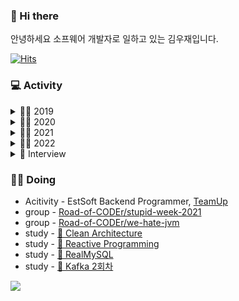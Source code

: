 
### 👋 Hi there    


안녕하세요 소프웨어 개발자로 일하고 있는 김우재입니다. 

       
[![Hits](https://hits.seeyoufarm.com/api/count/incr/badge.svg?url=https%3A%2F%2Fgithub.com%2Fgjbae1212%2Fhit-counter&count_bg=%233D89C8&title_bg=%23D5D0D0&icon=java.svg&icon_color=%2338469C&title=hits&edge_flat=false)](https://hits.seeyoufarm.com) 


### 💻 Activity 
<details>
<summary>👨‍💻 2019</summary>
<div markdown="1"> 
            <ul>
                <li><a href="http://www.yes24.com/Product/Goods/4333686">열혈 C 프로그래밍</a></li>
                <li><a href="http://www.yes24.com/Product/Goods/43755519">열혈 JAVA 프로그래밍</a></li>
                <li><a href="http://www.yes24.com/Product/Goods/24259565">JAVA의 정석 3판</a></li>
                <li><a href="http://www.yes24.com/Product/Goods/6214396">열혈 자료구조</a></li>
                <li><a href="http://www.yes24.com/Product/Goods/96674934">Do it! HTML+CSS+자바스크립트 웹 표준의 정석</a></li>
                <li><a href="http://www.yes24.com/Product/Goods/42806896?OzSrank=11">Learning JavaScript</a></li>
                <li><a href="https://github.com/kwj1270/TIL-2019_SummerVacation/tree/master/DataBase/SQL%20%EC%B2%AB%EA%B1%B8%EC%9D%8C">SQL 첫걸음</a></li>
                <li><a href="https://github.com/kwj1270/TIL-2019_SummerVacation/tree/master/DataBase/%EC%9D%B4%EA%B2%83%EC%9D%B4MySQL%EC%9D%B4%EB%8B%A4">이것이 MySQL이다.</a></li>
                <li><a href="https://github.com/kwj1270/TIL-JSP">JSP 2.3 웹 프로그래밍</a></li>
                <li><a href="https://github.com/kwj1270/TIL-dongbin.na-JSP">나동빈님의 JSP 게시판 만들기</a></li>
            </ul>
</div>
</details>

<details>
<summary>👨‍💻 2020</summary>
<div markdown="1">
            <ul>
                        <li><a href="https://github.com/kwj1270/TIL_C_plusepluse">알고리즘 테스트를 위한, 열혈 C++</a></li>
                        <li><a href="https://github.com/kwj1270/TIL_SPRING_QUICK_START">스프링 퀵 스타트</a></li>
                        <li><a href="https://github.com/kwj1270/TIL_FIRST_SPRINGBOOT2">처음 배우는 스프링 부트2</a></li>
                        <li><a href="https://github.com/kwj1270/TIL_SPRINGBOOT_WITH_AWS">스프링 부트와 AWS로 혼자 구현하는 웹 서비스</a></li>
                        <li><a href="https://github.com/kwj1270/Special_Lecture">전주대 스마트미디어학과 스프링 특별 강의(강의자)</a></li>
            </ul>
</div>
</details>

<details>
<summary>👨‍💻 2021</summary>
<div markdown="1">
            <ul>
                        <li><a href="https://github.com/kwj1270/TIL_CleanCode">Clean Code</a></li>      
                        <li><a href="https://github.com/kwj1270/TIL_JAVA">백기선, 스터디 할래(자바 심화)</a></li>  
                        <li><a href="https://github.com/springframework-sprout/THE_JAVA_TEST">백기선, 더 자바 - 애플리케이션을 테스트하는 다양한 방법</a></li>  
                        <li><a href="https://github.com/springframework-sprout/SPRING_INTRODUCTION">백기선 및 김영한, 스프링 입문 강의 3개</a></li>  
                        <li><a href="https://github.com/springframework-sprout/spring-core-technology">백기선, 스프링 핵심 원리</a></li> 
                        <li><a href="https://www.inflearn.com/certificate/161066-325969-2073109">김영한, 스프링 핵심 원리 - 기본편</a></li>
                        <li><a href="https://www.inflearn.com/certificate/161066-325969-2073109">김영한, 스프링 핵심 원리 - 고급편</a></li>  
                        <li><a href="https://github.com/springframework-sprout/JPA-Programming">김영한, 자바 ORM 표준 JPA 프로그래밍 - 기본편</a></li>  
                        <li><a href="https://www.inflearn.com/course/%EC%8A%A4%ED%94%84%EB%A7%81%EB%B6%80%ED%8A%B8-JPA-%ED%99%9C%EC%9A%A9-1/dashboard">김영한, 자바 ORM 표준 JPA 프로그래밍 - 실전 1편</a></li>  
                        <li><a href="https://www.inflearn.com/course/%EC%8A%A4%ED%94%84%EB%A7%81%EB%B6%80%ED%8A%B8-JPA-API%EA%B0%9C%EB%B0%9C-%EC%84%B1%EB%8A%A5%EC%B5%9C%EC%A0%81%ED%99%94/dashboard">김영한, 자바 ORM 표준 JPA 프로그래밍 - 실전 2편</a></li> 
                        <li><a href="https://github.com/springframework-sprout/spring-mvc-1">김영한, 스프링 MVC 1편</a></li>  
                        <li><a href="https://www.inflearn.com/course/Querydsl-%EC%8B%A4%EC%A0%84/dashboard">김영한, QueryDSL</a></li>  
                        <li><a href="https://www.inflearn.com/course/http-%EC%9B%B9-%EB%84%A4%ED%8A%B8%EC%9B%8C%ED%81%AC/dashboard">김영한, 모든 개발자를 위한 HTTP 웹 기본 지식</a></li>  
                        <li><a href="https://github.com/next-step/java-bowling/pulls?q=is%3Apr+author%3Akwj1270+is%3Aclosed">Next Step - TDD, Clean Code with Java 11기</a></li> 
                        <li><a href="https://edu.nextstep.camp/s/OlNAJpr3">Next Step - 인프라 공방 2기</a></li>
                        <li><a href="https://github.com/next-step/git-recipe">Next Step - 블랙커피 Level ZERO git 사용법 배우기</a></li>  
                        <li><a href="https://edu.nextstep.camp/s/iuYIJ06v">Next Step - Effective Kotlin with TDD 3기</a></li>             
                        <li><a href="https://github.com/SSAFY5thGwangJu4C/CS_IS_ESC">SSAFY - CS 스터디</a></li>     
                        <li><a href="https://github.com/ssafy-5th-gwangju/tdd-racingcar-java">SSAFY - TDD 스터디</a></li>
                        <li><a href="https://github.com/springframework-sprout/ddd-start">DDD-Start</a></li>
                        <li><a href="https://github.com/springframework-sprout/kotlin-in-action">Kotlin-In-Action</a></li>
            </ul>            
</div>
</details>

<details>
<summary>👨‍💻 2022</summary>
<div markdown="1">
            <ul>
                        <li><a href="https://edu.nextstep.camp/s/ZlcCZQ2Y">Next Step - ATDD와 함께 클린 API로 가는 길 4기</a></li>             
                        <li><a href="https://github.com/backend-sprout/kafka">Kafka</a></li>      
                        <li><a href="https://github.com/backend-sprout/prometheus-grafana">Prometheus & Grafana</a></li>      
                        <li><a href="https://github.com/backend-sprout/galeracluster">Galera Cluster</a></li>      
                        <li><a href="https://github.com/sosohan-study/logging-system-poc">Elastic Stack</a></li>       
            </ul>            
</div>
</details>

<details>
<summary>🎤 Interview</summary>
<div markdown="1"> 
            <ul>
                <li><a href="http://www.ksport.co.kr/news/view.asp?idx=1100&msection=3&ssection=12&page=6">군포중 김우재, 공부도 축구도 잘할거에요!</a></li>
                <li><a href="https://blog.naver.com/discoveryj/221653909348">엘리트 축구 선수의 길을 걷던 중 부상을 만나 다른 길을 택하기까지! 수퍼스타 김우재를 만나다</a></li>
            </ul>
</div>
</details>

### 🏃‍♂️ Doing 
* Acitivity - EstSoft Backend Programmer, [TeamUp](https://tmup.com/)  
* group - [Road-of-CODEr/stupid-week-2021](https://github.com/Road-of-CODEr/stupid-week-2021)       
* group - [Road-of-CODEr/we-hate-jvm](https://github.com/Road-of-CODEr/we-hate-jvm)       
* study - [📝 Clean Architecture](https://github.com/sosohan-study/clean-architecture-study)       
* study - [📝 Reactive Programming](https://github.com/springframework-sprout/reactive-spring)        
* study - [📝 RealMySQL](https://github.com/backend-sprout/real-my-sql)        
* study - [📝 Kafka 2회차](https://github.com/backend-sprout/kafka)        


![](https://github-profile-trophy.vercel.app/?username=kwj1270&theme=flat&no-frame=true&margin-w=30)
